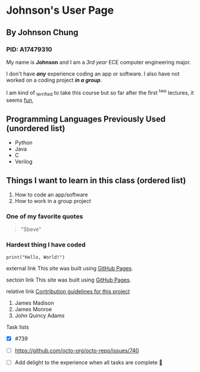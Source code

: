# Johnson's User Page
## By Johnson Chung
### PID: A17479310

My name is **Johnson** and I am a _3rd year_ ECE computer engineering major.

I don't have **_any_** experience coding an app or software. I also have not worked on a coding project ***in a group***. 

I am kind of <sub>terrified</sub> to take this course but so far after the first <sup>two</sup> lectures, it seems <ins>fun</ins>,

## Programming Languages Previously Used (unordered list)
- Python
- Java
- C
- Verilog

## Things I want to learn in this class (ordered list)
1. How to code an app/software
2. How to work in a group project


### One of my favorite quotes
> "Sbeve"

### Hardest thing I have coded
```
print("Hello, World!")
```

external link
This site was built using [GitHub Pages](https://pages.github.com/).

sectoin link
This site was built using [GitHub Pages](https://pages.github.com/).

relative link
[Contribution guidelines for this project](docs/CONTRIBUTING.md)


1. James Madison
2. James Monroe
3. John Quincy Adams



Task lists
- [x] #739
- [ ] https://github.com/octo-org/octo-repo/issues/740
- [ ] Add delight to the experience when all tasks are complete :tada:


